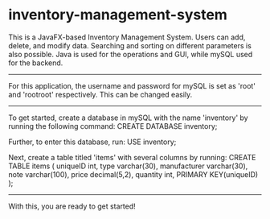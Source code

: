 # inventory-management-system
This is a JavaFX-based Inventory Management System. Users can add, delete, and modify data.
Searching and sorting on different parameters is also possible. 
Java is used for the operations and GUI, while mySQL used for the backend.

------------------------------------------------------------------------------------------------------------------------------------

For this application, the username and password for mySQL is set as 'root' and 'rootroot' respectively.
This can be changed easily.

------------------------------------------------------------------------------------------------------------------------------------

To get started, create a database in mySQL with the name 'inventory' by running the following command:
  CREATE DATABASE inventory;

Further, to enter this database, run:
  USE inventory;

Next, create a table titled 'items' with several columns by running:
  CREATE TABLE items (
	  uniqueID int,
	  type varchar(30),
	  manufacturer varchar(30),
	  note varchar(100),
	  price decimal(5,2),
	  quantity int,
	  PRIMARY KEY(uniqueID)
);

------------------------------------------------------------------------------------------------------------------------------------

With this, you are ready to get started!
